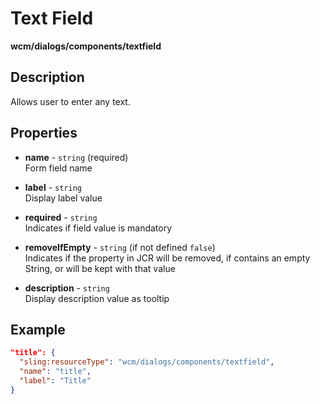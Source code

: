 # Text Field

**wcm/dialogs/components/textfield**

## Description

Allows user to enter any text.

## Properties

- **name** -  `string` (required)  
    Form field name

- **label** - `string`  
    Display label value

- **required** - `string`  
    Indicates if field value is mandatory

- **removeIfEmpty** - `string` (if not defined `false`)  
    Indicates if the property in JCR will be removed, if contains an empty String, or will be kept with that value

- **description** - `string`  
    Display description value as tooltip

## Example

```json
"title": {
  "sling:resourceType": "wcm/dialogs/components/textfield",
  "name": "title",
  "label": "Title"
}
```
